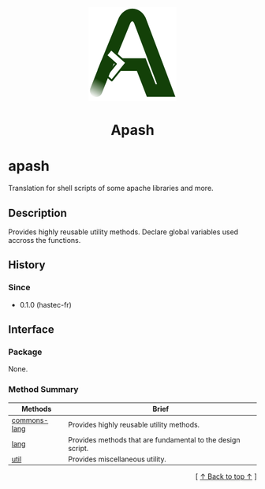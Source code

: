 
<div align='center' id='apash-top'>
  <a href='https://github.com/hastec-fr/apash'>
    <img alt='apash-logo' src='../../../assets/apash-logo.svg'/>
  </a>

  # Apash
</div>


 <!-- @package -->
# apash
Translation for shell scripts of some apache libraries and more.
## Description
   Provides highly reusable utility methods.
   Declare global variables used accross the functions.

## History
### Since
  * 0.1.0 (hastec-fr)

## Interface
### Package
<!-- apash.packageBegin -->
None.
<!-- apash.packageEnd -->

### Method Summary
<!-- apash.summaryTableBegin -->
| Methods                  | Brief                                 |
|--------------------------|---------------------------------------|
|[commons-lang](apash/commons-lang.md)|Provides highly reusable utility methods.|
|[lang](apash/lang.md)|Provides methods that are fundamental to the design script. |
|[util](apash/util.md)|Provides miscellaneous utility.|
<!-- apash.summaryTableEnd -->

  <div align='right'>[ <a href='#apash-top'>↑ Back to top ↑</a> ]</div>

